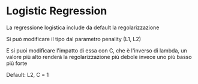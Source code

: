# Logistic Regression

La regressione logistica include da default la regolarizzazione

Si può modificare il tipo dal parametro penality (L1, L2)

E si puoi modificare l'impatto di essa con C, che è l'inverso di lambda, un valore più alto renderà la regolarizzazione più debole invece uno più basso più forte

Default: L2, C = 1
